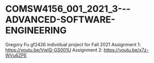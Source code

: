 # COMSW4156_001_2021_3---ADVANCED-SOFTWARE-ENGINEERING
Gregory Fu
gf2426
individual project for Fall 2021
Assignment 1: https://youtu.be/VwlQ-GS001U
Assignment 2: https://youtu.be/x7z-WVu6ZPE